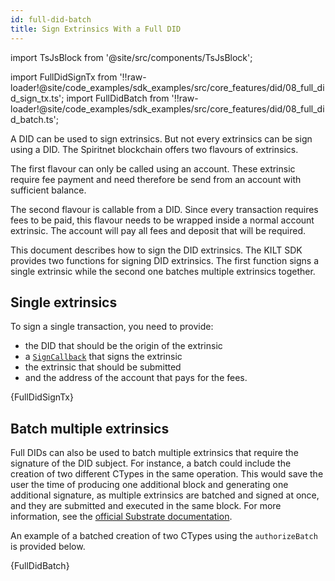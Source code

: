 ```yaml
---
id: full-did-batch
title: Sign Extrinsics With a Full DID
---
```


import TsJsBlock from '@site/src/components/TsJsBlock';

import FullDidSignTx from '!!raw-loader!@site/code_examples/sdk_examples/src/core_features/did/08_full_did_sign_tx.ts';
import FullDidBatch from '!!raw-loader!@site/code_examples/sdk_examples/src/core_features/did/08_full_did_batch.ts';

A DID can be used to sign extrinsics.
But not every extrinsics can be sign using a DID.
The Spiritnet blockchain offers two flavours of extrinsics.

The first flavour can only be called using an account.
These extrinsic require fee payment and need therefore be send from an account with sufficient balance.

The second flavour is callable from a DID.
Since every transaction requires fees to be paid, this flavour needs to be wrapped inside a normal account extrinsic.
The account will pay all fees and deposit that will be required.

This document describes how to sign the DID extrinsics.
The KILT SDK provides two functions for signing DID extrinsics.
The first function signs a single extrinsic while the second one batches multiple extrinsics together.

## Single extrinsics

To sign a single transaction, you need to provide:

* the DID that should be the origin of the extrinsic
* a [`SignCallback`](../06_signCallback.md) that signs the extrinsic
* the extrinsic that should be submitted
* and the address of the account that pays for the fees.

<TsJsBlock>
  {FullDidSignTx}
</TsJsBlock>


## Batch multiple extrinsics

Full DIDs can also be used to batch multiple extrinsics that require the signature of the DID subject.
For instance, a batch could include the creation of two different CTypes in the same operation.
This would save the user the time of producing one additional block and generating one additional signature, as multiple extrinsics are batched and signed at once, and they are submitted and executed in the same block.
For more information, see the [official Substrate documentation](https://paritytech.github.io/substrate/master/pallet_utility/pallet/struct.Pallet.html).

An example of a batched creation of two CTypes using the `authorizeBatch` is provided below.

<TsJsBlock>
  {FullDidBatch}
</TsJsBlock>
